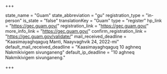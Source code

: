 +++

state_name = "Guam"
state_abbreviation = "gu"
registration_type = "in-person"
is_state = "false"
translationKey = "Guam"
type = "register"
hp_link = "https://gec.guam.gov/"
registration_link = "https://gec.guam.gov/"
more_info_link = "https://gec.guam.gov/"
confirm_registration_link = "https://gec.guam.gov/validate/"
mail_received_deadline = "Kaasimayaghqaguq Manti, Naayvaghvik 24, 2022-mi"
default_mail_received_deadline = "Kaasimayaghqaguq 10 aghneq Nakmikivigem sivunganeng"
default_ip_deadline = "10 aghneq Nakmikivigem sivunganeng."

+++